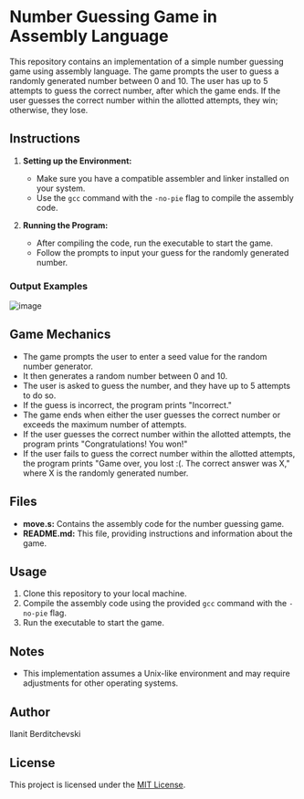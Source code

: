 # Number Guessing Game in Assembly Language

This repository contains an implementation of a simple number guessing game using assembly language. The game prompts the user to guess a randomly generated number between 0 and 10. The user has up to 5 attempts to guess the correct number, after which the game ends. If the user guesses the correct number within the allotted attempts, they win; otherwise, they lose.

## Instructions

1. **Setting up the Environment:**
   - Make sure you have a compatible assembler and linker installed on your system.
   - Use the `gcc` command with the `-no-pie` flag to compile the assembly code.
   
2. **Running the Program:**
   - After compiling the code, run the executable to start the game.
   - Follow the prompts to input your guess for the randomly generated number.

### Output Examples

![image](https://github.com/ilanitb16/numbers_game/assets/97344492/b6573512-6fa3-41f9-91b3-ea25e76ef292)

## Game Mechanics

- The game prompts the user to enter a seed value for the random number generator.
- It then generates a random number between 0 and 10.
- The user is asked to guess the number, and they have up to 5 attempts to do so.
- If the guess is incorrect, the program prints "Incorrect."
- The game ends when either the user guesses the correct number or exceeds the maximum number of attempts.
- If the user guesses the correct number within the allotted attempts, the program prints "Congratulations! You won!"
- If the user fails to guess the correct number within the allotted attempts, the program prints "Game over, you lost :(. The correct answer was X," where X is the randomly generated number.

## Files

- **move.s:** Contains the assembly code for the number guessing game.
- **README.md:** This file, providing instructions and information about the game.

## Usage

1. Clone this repository to your local machine.
2. Compile the assembly code using the provided `gcc` command with the `-no-pie` flag.
3. Run the executable to start the game.

## Notes

- This implementation assumes a Unix-like environment and may require adjustments for other operating systems.

## Author

Ilanit Berditchevski

## License

This project is licensed under the [MIT License](LICENSE).

